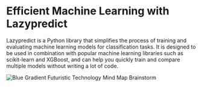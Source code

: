 # Efficient Machine Learning with Lazypredict

Lazypredict is a Python library that simplifies the process of training and evaluating machine learning models for classification tasks. It is designed to be used in combination with popular machine learning libraries such as scikit-learn and XGBoost, and can help you quickly train and compare multiple models without writing a lot of code.

![Blue Gradient Futuristic Technology Mind Map Brainstorm](https://user-images.githubusercontent.com/58263509/209657409-3f12c087-5e3b-45bb-9444-b964a8afde8e.png)
